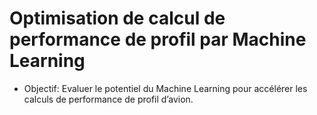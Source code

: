 # Optimisation de calcul de performance de profil par Machine Learning

* Objectif: Evaluer le potentiel du Machine Learning pour accélérer les calculs de
performance de profil d’avion.

